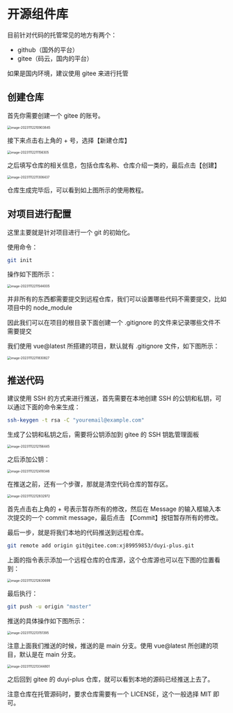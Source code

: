 # 开源组件库

目前针对代码的托管常见的地方有两个：

- github（国外的平台）
- gitee（码云，国内的平台）

如果是国内环境，建议使用 gitee 来进行托管



## 创建仓库

首先你需要创建一个 gitee 的账号。

<img src="https://resource.duyiedu.com/xiejie/2023-11-12-130904.png" alt="image-20231112210903845" style="zoom:50%;" />

接下来点击右上角的 + 号，选择【新建仓库】

<img src="https://resource.duyiedu.com/xiejie/2023-11-12-131156.png" alt="image-20231112211156305" style="zoom:50%;" />

之后填写仓库的相关信息，包括仓库名称、仓库介绍一类的，最后点击【创建】

<img src="https://resource.duyiedu.com/xiejie/2023-11-12-131307.png" alt="image-20231112211306437" style="zoom:50%;" />

仓库生成完毕后，可以看到如上图所示的使用教程。



## 对项目进行配置

这里主要就是针对项目进行一个 git 的初始化。

使用命令：

```bash
git init
```

操作如下图所示：

<img src="https://resource.duyiedu.com/xiejie/2023-11-12-131544.png" alt="image-20231112211544005" style="zoom:50%;" />

并非所有的东西都需要提交到远程仓库，我们可以设置哪些代码不需要提交，比如项目中的 node_module

因此我们可以在项目的根目录下面创建一个 .gitignore 的文件来记录哪些文件不需要提交

我们使用 vue@latest 所搭建的项目，默认就有 .gitignore 文件，如下图所示：

<img src="https://resource.duyiedu.com/xiejie/2023-11-12-131831.png" alt="image-20231112211830827" style="zoom:50%;" />



## 推送代码

建议使用 SSH 的方式来进行推送，首先需要在本地创建 SSH 的公钥和私钥，可以通过下面的命令来生成：

```bash
ssh-keygen -t rsa -C "youremail@example.com"
```

生成了公钥和私钥之后，需要将公钥添加到 gitee 的 SSH 钥匙管理面板

<img src="https://resource.duyiedu.com/xiejie/2023-11-12-132156.png" alt="image-20231112212156445" style="zoom:50%;" />

之后添加公钥：

<img src="https://resource.duyiedu.com/xiejie/2023-11-12-132418.png" alt="image-20231112212418346" style="zoom:50%;" />

在推送之前，还有一个步骤，那就是清空代码仓库的暂存区。

<img src="https://resource.duyiedu.com/xiejie/2023-11-12-132833.png" alt="image-20231112212832972" style="zoom:50%;" />

首先点击右上角的 + 号表示暂存所有的修改，然后在 Message 的输入框输入本次提交的一个 commit message，最后点击 【Commit】按钮暂存所有的修改。



最后一步，就是将我们本地的代码推送到远程仓库。

```bash
git remote add origin git@gitee.com:xj89959853/duyi-plus.git
```

上面的指令表示添加一个远程仓库的仓库源，这个仓库源也可以在下图的位置看到：

<img src="https://resource.duyiedu.com/xiejie/2023-11-12-132631.png" alt="image-20231112212630699" style="zoom:50%;" />

最后执行：

```bash
git push -u origin "master"
```

推送的具体操作如下图所示：

<img src="https://resource.duyiedu.com/xiejie/2023-11-12-133152.png" alt="image-20231112213151395" style="zoom:50%;" />

注意上面我们推送的时候，推送的是 main 分支。使用 vue@latest 所创建的项目，默认是在 main 分支。

<img src="https://resource.duyiedu.com/xiejie/2023-11-12-133345.png" alt="image-20231112213344801" style="zoom:50%;" />

之后回到 gitee 的 duyi-plus 仓库，就可以看到本地的源码已经推送上去了。

注意仓库在托管源码时，要求仓库需要有一个 LICENSE，这个一般选择 MIT 即可。